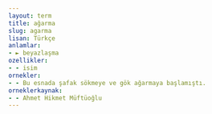 ```yaml
---
layout: term
title: ağarma
slug: agarma
lisan: Türkçe
anlamlar:
- ► beyazlaşma
ozellikler:
- - isim
ornekler:
- - Bu esnada şafak sökmeye ve gök ağarmaya başlamıştı.
orneklerkaynak:
- - Ahmet Hikmet Müftüoğlu
---
```

